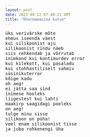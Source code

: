 ```yaml
---
layout: post
date: 2023-08-12 07:40:21 GMT
title: "Dharmamasina kutse"
---
```

<pre>
üks verivärske mõte 
ehmus iseenda väest 
kui silikoonist aju
silikoonist rindu näeb
siis rehkendab ja võrrutab 
inimkond kui kontimurdev error
kui kilekott, kui pasaladu
kui stohhastiliselt sahmiv
süsinikuterror
kõige kadu
oh aeg!
ei jätta saa sind
inimese hooleks
liigestest kui lahti
maakirp saagidagi pooleks
on aeg! 
tulge minu sisse
silikoon on püha!
veel enam silikoonist tisse  
ja juba rohkenengi üha
</pre>
